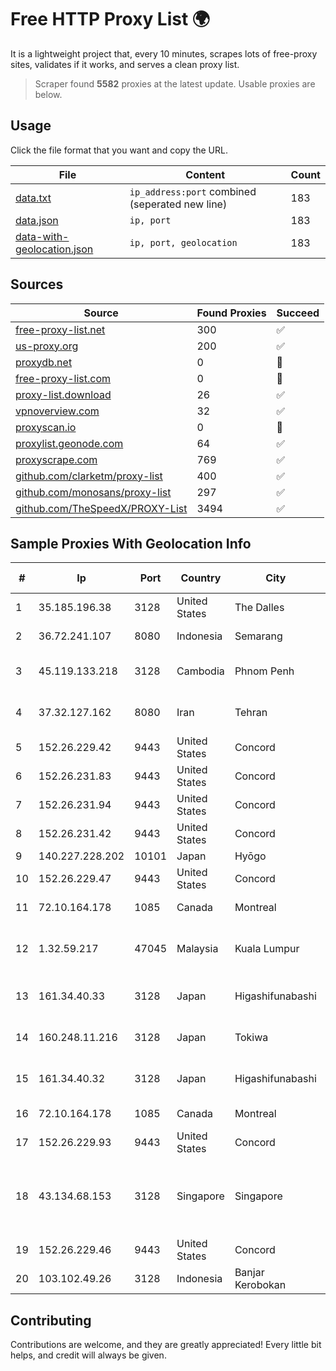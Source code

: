 
# Free HTTP Proxy List 🌍

It is a lightweight project that, every 10 minutes, scrapes lots of free-proxy sites, validates if it works, and serves a clean proxy list.


> Scraper found **5582** proxies at the latest update. Usable proxies are below.

## Usage

Click the file format that you want and copy the URL.


|File|Content|Count|
|----|-------|-----|
|[data.txt](https://raw.githubusercontent.com/themiralay/Proxy-List-World/master/data.txt)|`ip_address:port` combined (seperated new line)|183|
|[data.json](https://raw.githubusercontent.com/themiralay/Proxy-List-World/master/data.json)|`ip, port`|183|
|[data-with-geolocation.json](https://raw.githubusercontent.com/themiralay/Proxy-List-World/master/data-with-geolocation.json)|`ip, port, geolocation`|183|

## Sources

|Source|Found Proxies|Succeed|
|------|-------------|-------|
|[free-proxy-list.net](https://free-proxy-list.net)|300|✅|
|[us-proxy.org](https://www.us-proxy.org)|200|✅|
|[proxydb.net](http://proxydb.net)|0|🚫|
|[free-proxy-list.com](https://free-proxy-list.com/?page=&port=&type%5B%5D=http&type%5B%5D=https&up_time=0&search=Search)|0|🚫|
|[proxy-list.download](https://www.proxy-list.download/HTTP)|26|✅|
|[vpnoverview.com](https://vpnoverview.com/privacy/anonymous-browsing/free-proxy-servers)|32|✅|
|[proxyscan.io](https://www.proxyscan.io)|0|🚫|
|[proxylist.geonode.com](https://proxylist.geonode.com/api/proxy-list?limit=300&page=1&sort_by=lastChecked&sort_type=desc&protocols=http,https)|64|✅|
|[proxyscrape.com](https://api.proxyscrape.com/v2/?request=displayproxies&protocol=http&timeout=10000&country=all&ssl=all&anonymity=all)|769|✅|
|[github.com/clarketm/proxy-list](https://raw.githubusercontent.com/clarketm/proxy-list/master/proxy-list-raw.txt)|400|✅|
|[github.com/monosans/proxy-list](https://raw.githubusercontent.com/monosans/proxy-list/main/proxies/http.txt)|297|✅|
|[github.com/TheSpeedX/PROXY-List](https://raw.githubusercontent.com/TheSpeedX/PROXY-List/master/http.txt)|3494|✅|


## Sample Proxies With Geolocation Info

|#|Ip|Port|Country|City|Internet Service Provider|
|-|--|----|-------|----|-------------------------|
|1|35.185.196.38|3128|United States|The Dalles|Google LLC|
|2|36.72.241.107|8080|Indonesia|Semarang|PT. TELKOM INDONESIA|
|3|45.119.133.218|3128|Cambodia|Phnom Penh|VIETTEL (CAMBODIA) PTE., LTD|
|4|37.32.127.162|8080|Iran|Tehran|Rayaneh Pardazan Baran Co. Ltd|
|5|152.26.229.42|9443|United States|Concord|MCNC|
|6|152.26.231.83|9443|United States|Concord|MCNC|
|7|152.26.231.94|9443|United States|Concord|MCNC|
|8|152.26.231.42|9443|United States|Concord|MCNC|
|9|140.227.228.202|10101|Japan|Hyōgo|InfoSphere|
|10|152.26.229.47|9443|United States|Concord|MCNC|
|11|72.10.164.178|1085|Canada|Montreal|GloboTech Communications|
|12|1.32.59.217|47045|Malaysia|Kuala Lumpur|TM TECHNOLOGY SERVICES SDN BHD|
|13|161.34.40.33|3128|Japan|Higashifunabashi|NTT PC Communications, Inc.|
|14|160.248.11.216|3128|Japan|Tokiwa|NTT PC Communications, Inc.|
|15|161.34.40.32|3128|Japan|Higashifunabashi|NTT PC Communications, Inc.|
|16|72.10.164.178|1085|Canada|Montreal|GloboTech Communications|
|17|152.26.229.93|9443|United States|Concord|MCNC|
|18|43.134.68.153|3128|Singapore|Singapore|Shenzhen Tencent Computer Systems Company Limited|
|19|152.26.229.46|9443|United States|Concord|MCNC|
|20|103.102.49.26|3128|Indonesia|Banjar Kerobokan|PT Aplikanusa Lintasarta|



## Contributing

Contributions are welcome, and they are greatly appreciated! Every
little bit helps, and credit will always be given.

